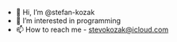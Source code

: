 - 👋 Hi, I’m @stefan-kozak
- 👀 I’m interested in programming
- 📫 How to reach me - stevokozak@icloud.com

<!---
stefan-kozak/stefan-kozak is a ✨ special ✨ repository because its `README.md` (this file) appears on your GitHub profile.
You can click the Preview link to take a look at your changes.
--->
